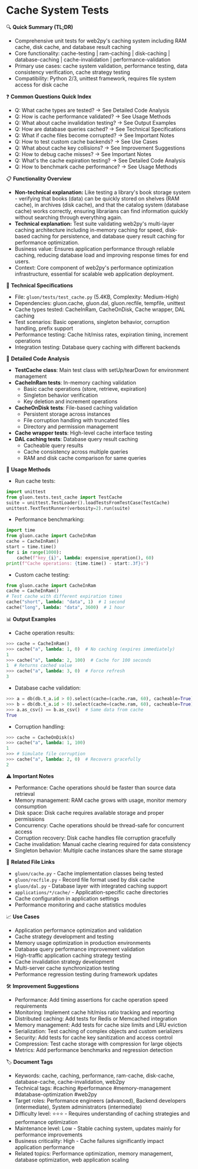 # Cache System Tests

🔍 **Quick Summary (TL;DR)**
- Comprehensive unit tests for web2py's caching system including RAM cache, disk cache, and database result caching
- Core functionality: cache-testing | ram-caching | disk-caching | database-caching | cache-invalidation | performance-validation
- Primary use cases: cache system validation, performance testing, data consistency verification, cache strategy testing
- Compatibility: Python 2/3, unittest framework, requires file system access for disk cache

❓ **Common Questions Quick Index**
- Q: What cache types are tested? → See Detailed Code Analysis
- Q: How is cache performance validated? → See Usage Methods
- Q: What about cache invalidation testing? → See Output Examples
- Q: How are database queries cached? → See Technical Specifications
- Q: What if cache files become corrupted? → See Important Notes
- Q: How to test custom cache backends? → See Use Cases
- Q: What about cache key collisions? → See Improvement Suggestions
- Q: How to debug cache misses? → See Important Notes
- Q: What's the cache expiration testing? → See Detailed Code Analysis
- Q: How to benchmark cache performance? → See Usage Methods

📋 **Functionality Overview**
- **Non-technical explanation:** Like testing a library's book storage system - verifying that books (data) can be quickly stored on shelves (RAM cache), in archives (disk cache), and that the catalog system (database cache) works correctly, ensuring librarians can find information quickly without searching through everything again.
- **Technical explanation:** Test suite validating web2py's multi-layer caching architecture including in-memory caching for speed, disk-based caching for persistence, and database query result caching for performance optimization.
- Business value: Ensures application performance through reliable caching, reducing database load and improving response times for end users.
- Context: Core component of web2py's performance optimization infrastructure, essential for scalable web application deployment.

🔧 **Technical Specifications**
- File: `gluon/tests/test_cache.py` (5.4KB, Complexity: Medium-High)
- Dependencies: gluon.cache, gluon.dal, gluon.recfile, tempfile, unittest
- Cache types tested: CacheInRam, CacheOnDisk, Cache wrapper, DAL caching
- Test scenarios: Basic operations, singleton behavior, corruption handling, prefix support
- Performance testing: Cache hit/miss rates, expiration timing, increment operations
- Integration testing: Database query caching with different backends

📝 **Detailed Code Analysis**
- **TestCache class**: Main test class with setUp/tearDown for environment management
- **CacheInRam tests**: In-memory caching validation
  - Basic cache operations (store, retrieve, expiration)
  - Singleton behavior verification
  - Key deletion and increment operations
- **CacheOnDisk tests**: File-based caching validation
  - Persistent storage across instances
  - File corruption handling with truncated files
  - Directory and permission management
- **Cache wrapper tests**: High-level cache interface testing
- **DAL caching tests**: Database query result caching
  - Cacheable query results
  - Cache consistency across multiple queries
  - RAM and disk cache comparison for same queries

🚀 **Usage Methods**
- Run cache tests:
```python
import unittest
from gluon.tests.test_cache import TestCache
suite = unittest.TestLoader().loadTestsFromTestCase(TestCache)
unittest.TextTestRunner(verbosity=2).run(suite)
```
- Performance benchmarking:
```python
import time
from gluon.cache import CacheInRam
cache = CacheInRam()
start = time.time()
for i in range(1000):
    cache(f"key_{i}", lambda: expensive_operation(), 60)
print(f"Cache operations: {time.time() - start:.3f}s")
```
- Custom cache testing:
```python
from gluon.cache import CacheInRam
cache = CacheInRam()
# Test cache with different expiration times
cache("short", lambda: "data", 1)  # 1 second
cache("long", lambda: "data", 3600)  # 1 hour
```

📊 **Output Examples**
- Cache operation results:
```python
>>> cache = CacheInRam()
>>> cache("a", lambda: 1, 0)  # No caching (expires immediately)
1
>>> cache("a", lambda: 2, 100)  # Cache for 100 seconds
1  # Returns cached value
>>> cache("a", lambda: 3, 0)  # Force refresh
3
```
- Database cache validation:
```python
>>> a = db(db.t_a.id > 0).select(cache=(cache.ram, 60), cacheable=True)
>>> b = db(db.t_a.id > 0).select(cache=(cache.ram, 60), cacheable=True) 
>>> a.as_csv() == b.as_csv()  # Same data from cache
True
```
- Corruption handling:
```python
>>> cache = CacheOnDisk(s)
>>> cache("a", lambda: 1, 100)
1
>>> # Simulate file corruption
>>> cache("a", lambda: 2, 0)  # Recovers gracefully
2
```

⚠️ **Important Notes**
- Performance: Cache operations should be faster than source data retrieval
- Memory management: RAM cache grows with usage, monitor memory consumption
- Disk space: Disk cache requires available storage and proper permissions
- Concurrency: Cache operations should be thread-safe for concurrent access
- Corruption recovery: Disk cache handles file corruption gracefully
- Cache invalidation: Manual cache clearing required for data consistency
- Singleton behavior: Multiple cache instances share the same storage

🔗 **Related File Links**
- `gluon/cache.py` - Cache implementation classes being tested
- `gluon/recfile.py` - Record file format used by disk cache
- `gluon/dal.py` - Database layer with integrated caching support
- `applications/*/cache/` - Application-specific cache directories
- Cache configuration in application settings
- Performance monitoring and cache statistics modules

📈 **Use Cases**
- Application performance optimization and validation
- Cache strategy development and testing
- Memory usage optimization in production environments
- Database query performance improvement validation
- High-traffic application caching strategy testing
- Cache invalidation strategy development
- Multi-server cache synchronization testing
- Performance regression testing during framework updates

🛠️ **Improvement Suggestions**
- Performance: Add timing assertions for cache operation speed requirements
- Monitoring: Implement cache hit/miss ratio tracking and reporting
- Distributed caching: Add tests for Redis or Memcached integration
- Memory management: Add tests for cache size limits and LRU eviction
- Serialization: Test caching of complex objects and custom serializers
- Security: Add tests for cache key sanitization and access control
- Compression: Test cache storage with compression for large objects
- Metrics: Add performance benchmarks and regression detection

🏷️ **Document Tags**
- Keywords: cache, caching, performance, ram-cache, disk-cache, database-cache, cache-invalidation, web2py
- Technical tags: #caching #performance #memory-management #database-optimization #web2py
- Target roles: Performance engineers (advanced), Backend developers (intermediate), System administrators (intermediate)
- Difficulty level: ⭐⭐⭐ - Requires understanding of caching strategies and performance optimization
- Maintenance level: Low - Stable caching system, updates mainly for performance improvements
- Business criticality: High - Cache failures significantly impact application performance
- Related topics: Performance optimization, memory management, database optimization, web application scaling